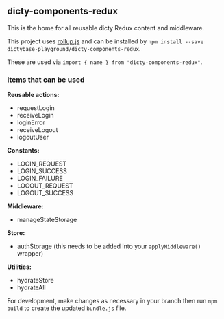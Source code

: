 ## dicty-components-redux

This is the home for all reusable dicty Redux content and middleware.

This project uses [rollup.js](https://rollupjs.org/guide/en) and can be installed by `npm install --save dictybase-playground/dicty-components-redux`.

These are used via `import { name } from "dicty-components-redux"`.

### Items that can be used

**Reusable actions:**

* requestLogin
* receiveLogin
* loginError
* receiveLogout
* logoutUser

**Constants:**

* LOGIN_REQUEST
* LOGIN_SUCCESS
* LOGIN_FAILURE
* LOGOUT_REQUEST
* LOGOUT_SUCCESS

**Middleware:**

* manageStateStorage

**Store:**

* authStorage (this needs to be added into your `applyMiddleware()` wrapper)

**Utilities:**

* hydrateStore
* hydrateAll

For development, make changes as necessary in your branch then run `npm build` to create the updated `bundle.js` file.
